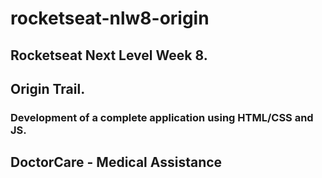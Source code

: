 # rocketseat-nlw8-origin

## Rocketseat Next Level Week 8.
## Origin Trail.

### Development of a complete application using HTML/CSS and JS.
## DoctorCare - Medical Assistance
